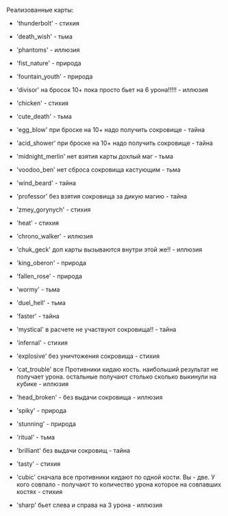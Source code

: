 Реализованные карты:

  - 'thunderbolt' - стихия
  - 'death_wish' - тьма
  - 'phantoms' - иллюзия
  - 'fist_nature' - природа
  - 'fountain_youth' - природа
  - 'divisor' на бросок 10+ пока просто бьет на 6 урона!!!!! - иллюзия
  - 'chicken' - стихия
  - 'cute_death' - тьма
  - 'egg_blow' при броске на 10+ надо получить сокровище - тайна
  - 'acid_shower' при броске на 10+ надо получить сокровище - тайна

  - 'midnight_merlin' нет взятия карты дохлый маг - тьма
  - 'voodoo_ben' нет сброса сокровища кастующим - тьма
  - 'wind_beard' - тайна
  - 'professor' без взятия сокровища за дикую магию - тайна
  - 'zmey_gorynych' - стихия
  - 'heat' - стихия
  - 'chrono_walker' - иллюзия
  - 'chuk_geck' доп карты вызываются внутри этой же!! - иллюзия
  - 'king_oberon' - природа
  - 'fallen_rose' - природа


  - 'wormy' - тьма
  - 'duel_hell' - тьма
  - 'faster' - тайна
  - 'mystical' в расчете не участвуют сокровища!! - тайна 
  - 'infernal' - стихия
  - 'explosive' без уничтожения сокровища - стихия
  - 'cat_trouble' все Противники кидаю кость. 
    наибольший результат не получает урона. 
    остальные получают столько сколько выкинули на кубике - иллюзия
  - 'head_broken' - без выдачи сокровища - иллюзия
  - 'spiky' - природа
  - 'stunning' - природа
    
  - 'ritual' - тьма
  - 'brilliant' без выдачи сокровищ - тайна
  - 'tasty' - стихия
  - 'cubic' сначала все противники кидают по одной кости.
Вы - две. У кого совпало - получают то количество урона 
    которое на совпавших костях - стихия
   - 'sharp' бьет слева и справа на 3 урона - иллюзия
